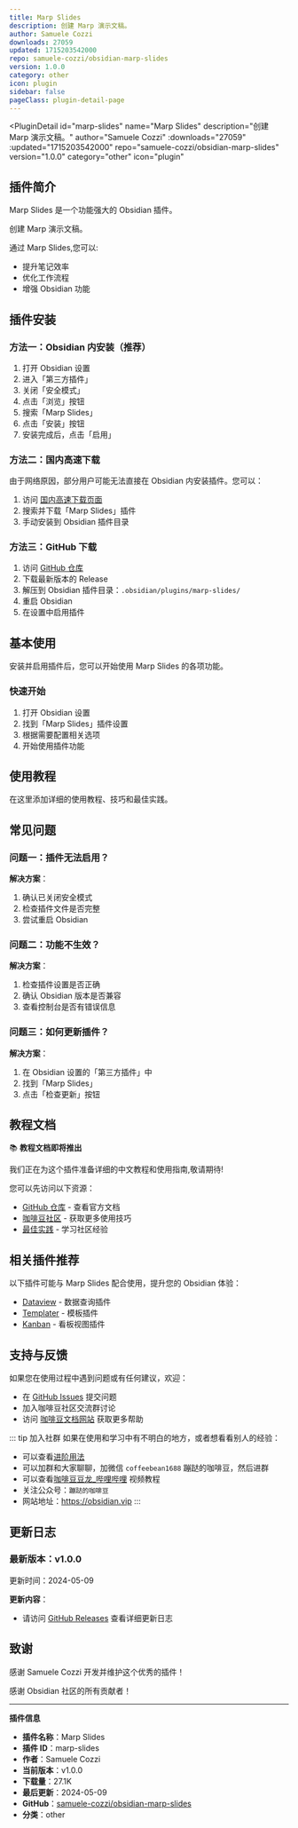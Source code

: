 ```yaml
---
title: Marp Slides
description: 创建 Marp 演示文稿。
author: Samuele Cozzi
downloads: 27059
updated: 1715203542000
repo: samuele-cozzi/obsidian-marp-slides
version: 1.0.0
category: other
icon: plugin
sidebar: false
pageClass: plugin-detail-page
---
```


<PluginDetail
  id="marp-slides"
  name="Marp Slides"
  description="创建 Marp 演示文稿。"
  author="Samuele Cozzi"
  :downloads="27059"
  :updated="1715203542000"
  repo="samuele-cozzi/obsidian-marp-slides"
  version="1.0.0"
  category="other"
  icon="plugin"
>

<!-- AUTO_GENERATED_START -->
## 插件简介

Marp Slides 是一个功能强大的 Obsidian 插件。

创建 Marp 演示文稿。

通过 Marp Slides,您可以:

- 提升笔记效率
- 优化工作流程
- 增强 Obsidian 功能

<!-- AUTO_GENERATED_END -->

<!-- AUTO_GENERATED_START -->
## 插件安装

### 方法一：Obsidian 内安装（推荐）

1. 打开 Obsidian 设置
2. 进入「第三方插件」
3. 关闭「安全模式」
4. 点击「浏览」按钮
5. 搜索「Marp Slides」
6. 点击「安装」按钮
7. 安装完成后，点击「启用」

### 方法二：国内高速下载

由于网络原因，部分用户可能无法直接在 Obsidian 内安装插件。您可以：

1. 访问 [国内高速下载页面](/zh/documentation/obsidian-plugins-download.html)
2. 搜索并下载「Marp Slides」插件
3. 手动安装到 Obsidian 插件目录

### 方法三：GitHub 下载

1. 访问 [GitHub 仓库](https://github.com/samuele-cozzi/obsidian-marp-slides)
2. 下载最新版本的 Release
3. 解压到 Obsidian 插件目录：`.obsidian/plugins/marp-slides/`
4. 重启 Obsidian
5. 在设置中启用插件

## 基本使用

安装并启用插件后，您可以开始使用 Marp Slides 的各项功能。

### 快速开始

1. 打开 Obsidian 设置
2. 找到「Marp Slides」插件设置
3. 根据需要配置相关选项
4. 开始使用插件功能

<!-- AUTO_GENERATED_END -->

<!-- CUSTOM_CONTENT_START:tutorial -->
## 使用教程

在这里添加详细的使用教程、技巧和最佳实践。

<!-- CUSTOM_CONTENT_END:tutorial -->

<!-- SHARED_CONTENT_START -->
## 常见问题

### 问题一：插件无法启用？

**解决方案**：
1. 确认已关闭安全模式
2. 检查插件文件是否完整
3. 尝试重启 Obsidian

### 问题二：功能不生效？

**解决方案**：
1. 检查插件设置是否正确
2. 确认 Obsidian 版本是否兼容
3. 查看控制台是否有错误信息

### 问题三：如何更新插件？

**解决方案**：
1. 在 Obsidian 设置的「第三方插件」中
2. 找到「Marp Slides」
3. 点击「检查更新」按钮

## 教程文档

📚 **教程文档即将推出**

我们正在为这个插件准备详细的中文教程和使用指南,敬请期待!

您可以先访问以下资源：
- [GitHub 仓库](https://github.com/samuele-cozzi/obsidian-marp-slides) - 查看官方文档
- [咖啡豆社区](/zh/bases/) - 获取更多使用技巧
- [最佳实践](/zh/best-practices/) - 学习社区经验

## 相关插件推荐

以下插件可能与 Marp Slides 配合使用，提升您的 Obsidian 体验：

- [Dataview](/zh/plugins/dataview.html) - 数据查询插件
- [Templater](/zh/plugins/templater-obsidian.html) - 模板插件
- [Kanban](/zh/plugins/obsidian-kanban.html) - 看板视图插件

## 支持与反馈

如果您在使用过程中遇到问题或有任何建议，欢迎：

- 在 [GitHub Issues](https://github.com/samuele-cozzi/obsidian-marp-slides/issues) 提交问题
- 加入咖啡豆社区交流群讨论
- 访问 [咖啡豆文档网站](https://obsidian.vip) 获取更多帮助

::: tip 加入社群
如果在使用和学习中有不明白的地方，或者想看看别人的经验：
- 可以查看[进阶用法](/zh/advanced)
- 可以加群和大家聊聊，加微信 `coffeebean1688` 蹦跶的咖啡豆，然后进群
- 可以查看[咖啡豆豆龙_哔哩哔哩](https://space.bilibili.com/618777356) 视频教程
- 关注公众号：`蹦跶的咖啡豆`
- 网站地址：https://obsidian.vip
:::
<!-- SHARED_CONTENT_END -->

<!-- AUTO_GENERATED_START -->
## 更新日志

### 最新版本：v1.0.0

更新时间：2024-05-09

**更新内容**：
- 请访问 [GitHub Releases](https://github.com/samuele-cozzi/obsidian-marp-slides/releases) 查看详细更新日志

## 致谢

感谢 Samuele Cozzi 开发并维护这个优秀的插件！

感谢 Obsidian 社区的所有贡献者！

---

**插件信息**
- **插件名称**：Marp Slides
- **插件 ID**：marp-slides
- **作者**：Samuele Cozzi
- **当前版本**：v1.0.0
- **下载量**：27.1K
- **最后更新**：2024-05-09
- **GitHub**：[samuele-cozzi/obsidian-marp-slides](https://github.com/samuele-cozzi/obsidian-marp-slides)
- **分类**：other
<!-- AUTO_GENERATED_END -->

</PluginDetail>

